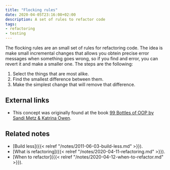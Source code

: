 ```yaml
---
title: "Flocking rules"
date: 2020-04-05T23:16:08+02:00
description: A set of rules to refactor code
tags:
- refactoring
- testing
---
```


The flocking rules are an small set of rules for refactoring code. The idea is make small incremental changes that
allows you obtein precise error messages when something goes wrong, so if you find and error, you can revert it and make
a smaller one. The steps are the following:

1. Select the things that are most alike.
2. Find the smallest difference between them.
3. Make the simplest change that will remove that difference.

## External links
* This concept was originally found at the book [99 Bottles of OOP by Sandi Metz & Katrina Owen](https://www.sandimetz.com/99bottles).

## Related notes
* [Build less]({{< relref "/notes/2011-06-03-build-less.md" >}}).
* [What is refactoring]({{< relref "/notes/2020-04-11-refactoring.md" >}}).
* [When to refactor]({{< relref "/notes/2020-04-12-when-to-refactor.md" >}}).
